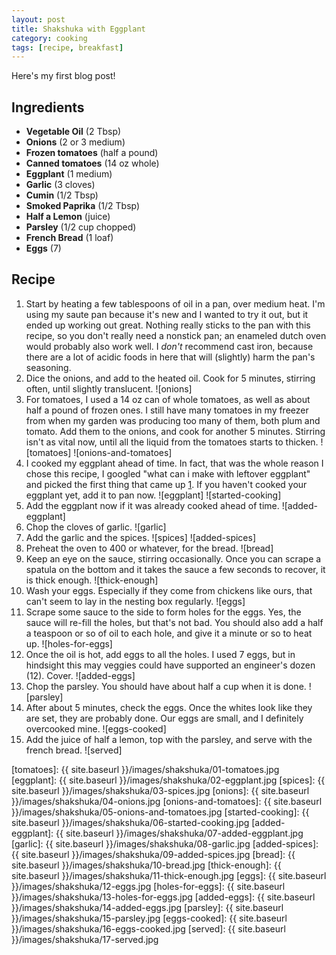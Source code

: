 ```yaml
---
layout: post
title: Shakshuka with Eggplant
category: cooking
tags: [recipe, breakfast]
---
```


Here's my first blog post!

## Ingredients
* **Vegetable Oil** (2 Tbsp)
* **Onions** (2 or 3 medium)
* **Frozen tomatoes** (half a pound)
* **Canned tomatoes** (14 oz whole)
* **Eggplant** (1 medium)
* **Garlic** (3 cloves)
* **Cumin** (1/2 Tbsp)
* **Smoked Paprika** (1/2 Tbsp)
* **Half a Lemon** (juice)
* **Parsley** (1/2 cup chopped)
* **French Bread** (1 loaf)
* **Eggs** (7)

## Recipe

1. Start by heating a few tablespoons of oil in a pan, over medium heat. I'm using my saute pan because it's new and I wanted to try it out, but it ended up working out great. Nothing really sticks to the pan with this recipe, so you don't really need a nonstick pan; an enameled dutch oven would probably also work well. I *don't* recommend cast iron, because there are a lot of acidic foods in here that will (slightly) harm the pan's seasoning.
1. Dice the onions, and add to the heated oil. Cook for 5 minutes, stirring often, until slightly translucent.
![onions]
1. For tomatoes, I used a 14 oz can of whole tomatoes, as well as about half a pound of frozen ones. I still have many tomatoes in my freezer from when my garden was producing too many of them, both plum and tomato. Add them to the onions, and cook for another 5 minutes. Stirring isn't as vital now, until all the liquid from the tomatoes starts to thicken.
![tomatoes]
![onions-and-tomatoes]
1. I cooked my eggplant ahead of time. In fact, that was the whole reason I chose this recipe, I googled "what can i make with leftover eggplant" and picked the first thing that came up [1][1]. If you haven't cooked your eggplant yet, add it to pan now.
![eggplant]
![started-cooking]
1. Add the eggplant now if it was already cooked ahead of time.
![added-eggplant]
1. Chop the cloves of garlic.
![garlic]
1. Add the garlic and the spices.
![spices]
![added-spices]
1. Preheat the oven to 400 or whatever, for the bread.
![bread]
1. Keep an eye on the sauce, stirring occasionally. Once you can scrape a spatula on the bottom and it takes the sauce a few seconds to recover, it is thick enough.
![thick-enough]
1. Wash your eggs. Especially if they come from chickens like ours, that can't seem to lay in the nesting box regularly.
![eggs]
1. Scrape some sauce to the side to form holes for the eggs. Yes, the sauce will re-fill the holes, but that's not bad. You should also add a half a teaspoon or so of oil to each hole, and give it a minute or so to heat up.
![holes-for-eggs]
1. Once the oil is hot, add eggs to all the holes. I used 7 eggs, but in hindsight this may veggies could have supported an engineer's dozen (12). Cover.
![added-eggs]
1. Chop the parsley. You should have about half a cup when it is done.
![parsley]
1. After about 5 minutes, check the eggs. Once the whites look like they are set, they are probably done. Our eggs are small, and I definitely overcooked mine.
![eggs-cooked]
1. Add the juice of half a lemon, top with the parsley, and serve with the french bread.
![served]

[1]: http://immigrantstable.com/2014/09/29/eggplant-shakshuka/#.Xh5v3XVKg3w
[tomatoes]: {{ site.baseurl }}/images/shakshuka/01-tomatoes.jpg
[eggplant]: {{ site.baseurl }}/images/shakshuka/02-eggplant.jpg
[spices]: {{ site.baseurl }}/images/shakshuka/03-spices.jpg
[onions]: {{ site.baseurl }}/images/shakshuka/04-onions.jpg
[onions-and-tomatoes]: {{ site.baseurl }}/images/shakshuka/05-onions-and-tomatoes.jpg
[started-cooking]: {{ site.baseurl }}/images/shakshuka/06-started-cooking.jpg
[added-eggplant]: {{ site.baseurl }}/images/shakshuka/07-added-eggplant.jpg
[garlic]: {{ site.baseurl }}/images/shakshuka/08-garlic.jpg
[added-spices]: {{ site.baseurl }}/images/shakshuka/09-added-spices.jpg
[bread]: {{ site.baseurl }}/images/shakshuka/10-bread.jpg
[thick-enough]: {{ site.baseurl }}/images/shakshuka/11-thick-enough.jpg
[eggs]: {{ site.baseurl }}/images/shakshuka/12-eggs.jpg
[holes-for-eggs]: {{ site.baseurl }}/images/shakshuka/13-holes-for-eggs.jpg
[added-eggs]: {{ site.baseurl }}/images/shakshuka/14-added-eggs.jpg
[parsley]: {{ site.baseurl }}/images/shakshuka/15-parsley.jpg
[eggs-cooked]: {{ site.baseurl }}/images/shakshuka/16-eggs-cooked.jpg
[served]: {{ site.baseurl }}/images/shakshuka/17-served.jpg
